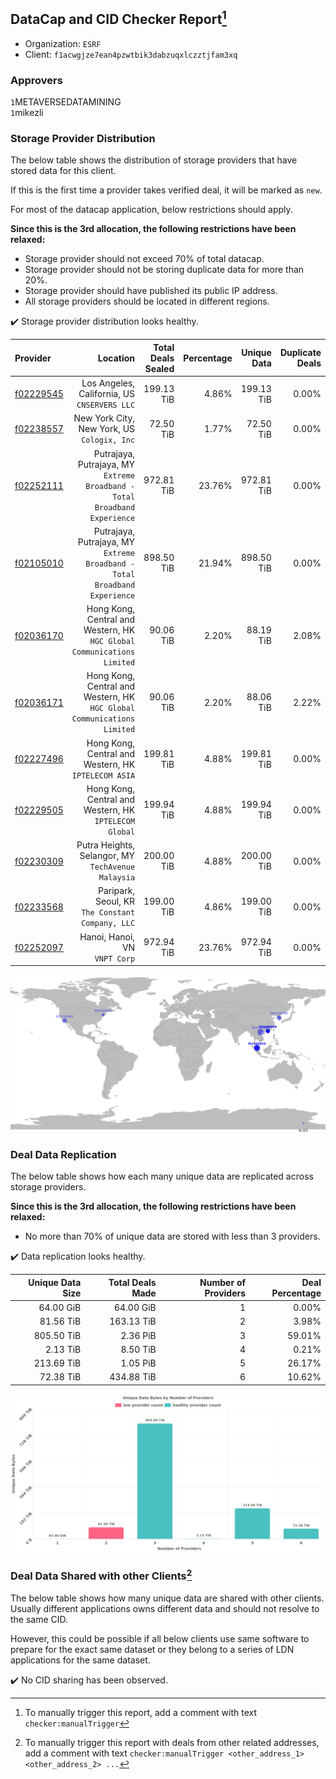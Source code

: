 ## DataCap and CID Checker Report[^1]
 - Organization: `ESRF`
 - Client: `f1acwgjze7ean4pzwtbik3dabzuqxlczztjfam3xq`
### Approvers
`1`METAVERSEDATAMINING<br/>`1`mikezli


### Storage Provider Distribution
The below table shows the distribution of storage providers that have stored data for this client.

If this is the first time a provider takes verified deal, it will be marked as `new`.

For most of the datacap application, below restrictions should apply.

**Since this is the 3rd allocation, the following restrictions have been relaxed:**
 - Storage provider should not exceed 70% of total datacap.
 - Storage provider should not be storing duplicate data for more than 20%.
 - Storage provider should have published its public IP address.
 - All storage providers should be located in different regions.

✔️ Storage provider distribution looks healthy.

| Provider                                              |                                                                      Location | Total Deals Sealed | Percentage | Unique Data | Duplicate Deals |
| :---------------------------------------------------- | ----------------------------------------------------------------------------: | -----------------: | ---------: | ----------: | --------------: |
| [f02229545](https://filfox.info/en/address/f02229545) |                               Los Angeles, California, US<br/>`CNSERVERS LLC` |         199.13 TiB |      4.86% |  199.13 TiB |           0.00% |
| [f02238557](https://filfox.info/en/address/f02238557) |                                New York City, New York, US<br/>`Cologix, Inc` |          72.50 TiB |      1.77% |   72.50 TiB |           0.00% |
| [f02252111](https://filfox.info/en/address/f02252111) | Putrajaya, Putrajaya, MY<br/>`Extreme Broadband - Total Broadband Experience` |         972.81 TiB |     23.76% |  972.81 TiB |           0.00% |
| [f02105010](https://filfox.info/en/address/f02105010) | Putrajaya, Putrajaya, MY<br/>`Extreme Broadband - Total Broadband Experience` |         898.50 TiB |     21.94% |  898.50 TiB |           0.00% |
| [f02036170](https://filfox.info/en/address/f02036170) |    Hong Kong, Central and Western, HK<br/>`HGC Global Communications Limited` |          90.06 TiB |      2.20% |   88.19 TiB |           2.08% |
| [f02036171](https://filfox.info/en/address/f02036171) |    Hong Kong, Central and Western, HK<br/>`HGC Global Communications Limited` |          90.06 TiB |      2.20% |   88.06 TiB |           2.22% |
| [f02227496](https://filfox.info/en/address/f02227496) |                       Hong Kong, Central and Western, HK<br/>`IPTELECOM ASIA` |         199.81 TiB |      4.88% |  199.81 TiB |           0.00% |
| [f02229505](https://filfox.info/en/address/f02229505) |                     Hong Kong, Central and Western, HK<br/>`IPTELECOM Global` |         199.94 TiB |      4.88% |  199.94 TiB |           0.00% |
| [f02230309](https://filfox.info/en/address/f02230309) |                         Putra Heights, Selangor, MY<br/>`TechAvenue Malaysia` |         200.00 TiB |      4.88% |  200.00 TiB |           0.00% |
| [f02233568](https://filfox.info/en/address/f02233568) |                           Paripark, Seoul, KR<br/>`The Constant Company, LLC` |         199.00 TiB |      4.86% |  199.00 TiB |           0.00% |
| [f02252097](https://filfox.info/en/address/f02252097) |                                              Hanoi, Hanoi, VN<br/>`VNPT Corp` |         972.94 TiB |     23.76% |  972.94 TiB |           0.00% |

<img src="https://raw.githubusercontent.com/data-preservation-programs/filplus-checker-assets/main/filecoin-project/filecoin-plus-large-datasets/issues/2308/1706065875803.png"/>

### Deal Data Replication
The below table shows how each many unique data are replicated across storage providers.


**Since this is the 3rd allocation, the following restrictions have been relaxed:**
- No more than 70% of unique data are stored with less than 3 providers.

✔️ Data replication looks healthy.

| Unique Data Size | Total Deals Made | Number of Providers | Deal Percentage |
| ---------------: | ---------------: | ------------------: | --------------: |
|        64.00 GiB |        64.00 GiB |                   1 |           0.00% |
|        81.56 TiB |       163.13 TiB |                   2 |           3.98% |
|       805.50 TiB |         2.36 PiB |                   3 |          59.01% |
|         2.13 TiB |         8.50 TiB |                   4 |           0.21% |
|       213.69 TiB |         1.05 PiB |                   5 |          26.17% |
|        72.38 TiB |       434.88 TiB |                   6 |          10.62% |

<img src="https://raw.githubusercontent.com/data-preservation-programs/filplus-checker-assets/main/filecoin-project/filecoin-plus-large-datasets/issues/2308/1706065876395.png"/>

### Deal Data Shared with other Clients[^3]
The below table shows how many unique data are shared with other clients.
Usually different applications owns different data and should not resolve to the same CID.

However, this could be possible if all below clients use same software to prepare for the exact same dataset or they belong to a series of LDN applications for the same dataset.

✔️ No CID sharing has been observed.

[^1]: To manually trigger this report, add a comment with text `checker:manualTrigger`

[^2]: Deals from those addresses are combined into this report as they are specified with `checker:manualTrigger`

[^3]: To manually trigger this report with deals from other related addresses, add a comment with text `checker:manualTrigger <other_address_1> <other_address_2> ...`
